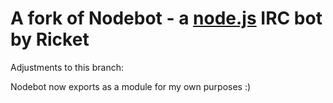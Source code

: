 A fork of Nodebot - a [node.js](http://www.nodejs.org/) IRC bot by Ricket
=====================================================

Adjustments to this branch:

Nodebot now exports as a module for my own purposes :)
